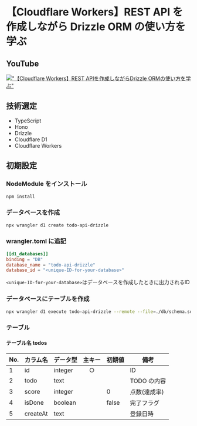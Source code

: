 # 【Cloudflare Workers】REST API を作成しながら Drizzle ORM の使い方を学ぶ

## YouTube

[!["【Cloudflare Workers】REST APIを作成しながらDrizzle ORMの使い方を学ぶ"](https://i.ytimg.com/vi/kCwHEXqoPsE/maxresdefault.jpg)](https://youtu.be/kCwHEXqoPsE)

## 技術選定

- TypeScript
- Hono
- Drizzle
- Cloudflare D1
- Cloudflare Workers

## 初期設定

### NodeModule をインストール

```bash
npm install
```

### データベースを作成

```bash
npx wrangler d1 create todo-api-drizzle
```

### wrangler.toml に追記

```toml
[[d1_databases]]
binding = "DB"
database_name = "todo-api-drizzle"
database_id = "<unique-ID-for-your-database>"
```

`<unique-ID-for-your-database>`はデータベースを作成したときに出力されるID

### データベースにテーブルを作成

```bash
npx wrangler d1 execute todo-api-drizzle --remote --file=./db/schema.sql
```

### テーブル

#### テーブル名 todos

| No. | カラム名 | データ型 | 主キー | 初期値 | 備考         |
| --- | -------- | -------- | :----: | ------ | ------------ |
| 1   | id       | integer  |   ○    |        | ID           |
| 2   | todo     | text     |        |        | TODO の内容  |
| 3   | score    | integer  |   　   | 0      | 点数(達成率) |
| 4   | isDone   | boolean  |   　   | false  | 完了フラグ   |
| 5   | createAt | text     |   　   |        | 登録日時     |
